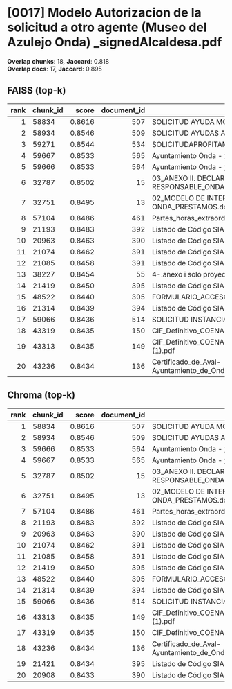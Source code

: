 # [0017] Modelo Autorizacion de la solicitud a otro agente (Museo del Azulejo Onda) _signedAlcaldesa.pdf

**Overlap chunks**: 18, **Jaccard**: 0.818  
**Overlap docs**: 17, **Jaccard**: 0.895

## FAISS (top-k)
rank | chunk_id | score | document_id | title
---:|---|---:|---:|---
1 | 58834 | 0.8616 | 507 | SOLICITUD AYUDA MONOPARENTALES.pdf
2 | 58934 | 0.8546 | 509 | SOLICITUD AYUDAS AFPE.pdf
3 | 59271 | 0.8544 | 534 | SOLICITUDAPROFITAMENTTERRASSA2025.pdf
4 | 59667 | 0.8533 | 565 | Ayuntamiento Onda - www.onda.es
5 | 59666 | 0.8533 | 564 | Ayuntamiento Onda - www.onda.es
6 | 32787 | 0.8502 | 15 | 03_ANEXO II. DECLARACION RESPONSABLE_ONDA.docx
7 | 32751 | 0.8495 | 13 | 02_MODELO DE INTERVENCION LOCAL ONDA_PRESTAMOS.docx
8 | 57104 | 0.8486 | 461 | Partes_horas_extraordinarias_febrero_caruncho.pdf
9 | 21193 | 0.8483 | 392 | Listado de Código SIA 20250424_1901.csv
10 | 20963 | 0.8463 | 390 | Listado de Código SIA 20250318_1204.csv
11 | 21074 | 0.8462 | 391 | Listado de Código SIA 20250423_1830.csv
12 | 21085 | 0.8458 | 391 | Listado de Código SIA 20250423_1830.csv
13 | 38227 | 0.8454 | 55 | 4-.anexo i solo proyecto deportivo (2).pdf
14 | 21419 | 0.8450 | 395 | Listado de Código SIA 20250526_1735.csv
15 | 48522 | 0.8440 | 305 | FORMULARIO_ACCESO_PID.pdf
16 | 21314 | 0.8439 | 394 | Listado de Código SIA 20250508_0943.csv
17 | 59066 | 0.8436 | 514 | SOLICITUD INSTANCIA GENÉRICA SS.pdf
18 | 43319 | 0.8435 | 150 | CIF_Definitivo_COENABLE_CONSULTING.pdf.pdf
19 | 43313 | 0.8435 | 149 | CIF_Definitivo_COENABLE_CONSULTING.pdf (1).pdf
20 | 43236 | 0.8434 | 136 | Certificado_de_Aval-Ayuntamiento_de_Onda_Servicios_AGE_logo.pdf

## Chroma (top-k)
rank | chunk_id | score | document_id | title
---:|---|---:|---:|---
1 | 58834 | 0.8616 | 507 | SOLICITUD AYUDA MONOPARENTALES.pdf
2 | 58934 | 0.8546 | 509 | SOLICITUD AYUDAS AFPE.pdf
3 | 59666 | 0.8533 | 564 | Ayuntamiento Onda - www.onda.es
4 | 59667 | 0.8533 | 565 | Ayuntamiento Onda - www.onda.es
5 | 32787 | 0.8502 | 15 | 03_ANEXO II. DECLARACION RESPONSABLE_ONDA.docx
6 | 32751 | 0.8495 | 13 | 02_MODELO DE INTERVENCION LOCAL ONDA_PRESTAMOS.docx
7 | 57104 | 0.8486 | 461 | Partes_horas_extraordinarias_febrero_caruncho.pdf
8 | 21193 | 0.8483 | 392 | Listado de Código SIA 20250424_1901.csv
9 | 20963 | 0.8463 | 390 | Listado de Código SIA 20250318_1204.csv
10 | 21074 | 0.8462 | 391 | Listado de Código SIA 20250423_1830.csv
11 | 21085 | 0.8458 | 391 | Listado de Código SIA 20250423_1830.csv
12 | 21419 | 0.8450 | 395 | Listado de Código SIA 20250526_1735.csv
13 | 48522 | 0.8440 | 305 | FORMULARIO_ACCESO_PID.pdf
14 | 21314 | 0.8439 | 394 | Listado de Código SIA 20250508_0943.csv
15 | 59066 | 0.8436 | 514 | SOLICITUD INSTANCIA GENÉRICA SS.pdf
16 | 43313 | 0.8435 | 149 | CIF_Definitivo_COENABLE_CONSULTING.pdf (1).pdf
17 | 43319 | 0.8435 | 150 | CIF_Definitivo_COENABLE_CONSULTING.pdf.pdf
18 | 43236 | 0.8434 | 136 | Certificado_de_Aval-Ayuntamiento_de_Onda_Servicios_AGE_logo.pdf
19 | 21421 | 0.8434 | 395 | Listado de Código SIA 20250526_1735.csv
20 | 20908 | 0.8433 | 390 | Listado de Código SIA 20250318_1204.csv

